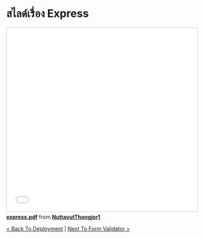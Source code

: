# สไลด์เรื่อง Express

<iframe src="//www.slideshare.net/slideshow/embed_code/key/uZODol8Hjj0jSu" width="595" height="485" frameborder="0" marginwidth="0" marginheight="0" scrolling="no" style="border:1px solid #CCC; border-width:1px; margin-bottom:5px; max-width: 100%;" allowfullscreen> </iframe> <div style="margin-bottom:5px"> <strong> <a href="//www.slideshare.net/NuttavutThongjor1/expresspdf-256414146" title="express.pdf" target="_blank">express.pdf</a> </strong> from <strong><a href="//www.slideshare.net/NuttavutThongjor1" target="_blank">NuttavutThongjor1</a></strong> </div>

[&lt; Back To Deployment](Deployment.md) | [Next To Form Validator &gt; ](Form-Validator.md)
